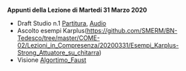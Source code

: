 **Appunti della Lezione di Martedí 31 Marzo 2020**

- Draft Studio n.1 [Partitura](https://github.com/SMERM/BN-Tedesco/blob/master/COME-02/Lezioni_in_Compresenza/20200331/Draft_1_Studio_n.1_Partitura.pdf), [Audio](https://github.com/SMERM/BN-Tedesco/blob/master/COME-02/Lezioni_in_Compresenza/20200331/Draft_1_Studio_n.1_Audio.wav)
- Ascolto esempi Karplus(https://github.com/SMERM/BN-Tedesco/tree/master/COME-02/Lezioni_in_Compresenza/20200331/Esempi_Karplus-Strong_Attuatore_su_chitarra)
- Visione [Algortimo_Faust](https://github.com/SMERM/BN-Tedesco/blob/master/COME-02/Lezioni_in_Compresenza/20200324/Karplus_filtrato_caqt_app.png)
